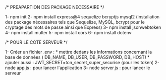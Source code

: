 /* PREAPARTION DES PACKAGE NECESSAIRE */

1- npm init
2- npm install express@4 sequelize bcryptjs mysql2 (installation des package nécessaires tels que Sequelize, MySQL, bcrypt pour le cryptage des mots de passe ainsi que Express)
3- npm install jsonwebtoken
4- npm install multer
5- npm install cors
6- npm install dotenv


/* POUR LE COTE SERVEUR */

1- Créer un fichier .env : 
    * mettre dedans les informations concernant la base de données ( DB_NAME, DB_USER, DB_PASSWORD, DB_HOST)
    * ajouter aussi : JWT_SECRET=ton_secret_super_securise (pour les token)
2- node app.js : pour lancer l'application
3- node server.js : pour lancer le serveur
